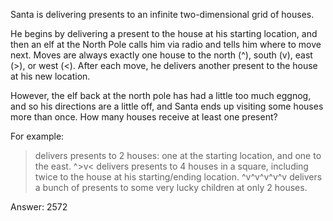Santa is delivering presents to an infinite two-dimensional grid of houses.

He begins by delivering a present to the house at his starting location, and then an elf at the North Pole calls him via radio and tells him where to move next. Moves are always exactly one house to the north (^), south (v), east (>), or west (<). After each move, he delivers another present to the house at his new location.

However, the elf back at the north pole has had a little too much eggnog, and so his directions are a little off, and Santa ends up visiting some houses more than once. How many houses receive at least one present?

For example:

> delivers presents to 2 houses: one at the starting location, and one to the east.
^>v< delivers presents to 4 houses in a square, including twice to the house at his starting/ending location.
^v^v^v^v^v delivers a bunch of presents to some very lucky children at only 2 houses.

Answer: 2572
